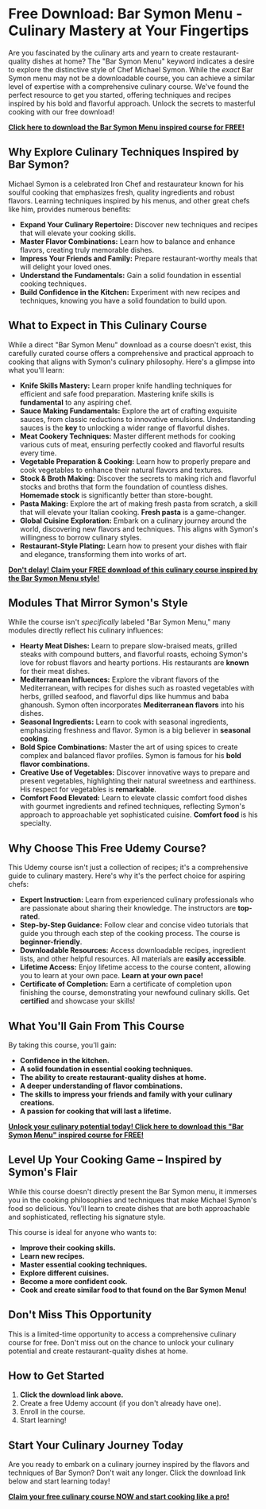 # Free Download: Bar Symon Menu - Culinary Mastery at Your Fingertips

Are you fascinated by the culinary arts and yearn to create restaurant-quality dishes at home? The "Bar Symon Menu" keyword indicates a desire to explore the distinctive style of Chef Michael Symon.  While the *exact* Bar Symon menu may not be a downloadable course, you can achieve a similar level of expertise with a comprehensive culinary course.  We've found the perfect resource to get you started, offering techniques and recipes inspired by his bold and flavorful approach.  Unlock the secrets to masterful cooking with our free download!

[**Click here to download the Bar Symon Menu inspired course for FREE!**](https://udemywork.com/bar-symon-menu)

## Why Explore Culinary Techniques Inspired by Bar Symon?

Michael Symon is a celebrated Iron Chef and restaurateur known for his soulful cooking that emphasizes fresh, quality ingredients and robust flavors.  Learning techniques inspired by his menus, and other great chefs like him, provides numerous benefits:

*   **Expand Your Culinary Repertoire:**  Discover new techniques and recipes that will elevate your cooking skills.
*   **Master Flavor Combinations:** Learn how to balance and enhance flavors, creating truly memorable dishes.
*   **Impress Your Friends and Family:** Prepare restaurant-worthy meals that will delight your loved ones.
*   **Understand the Fundamentals:** Gain a solid foundation in essential cooking techniques.
*   **Build Confidence in the Kitchen:**  Experiment with new recipes and techniques, knowing you have a solid foundation to build upon.

## What to Expect in This Culinary Course

While a direct "Bar Symon Menu" download as a course doesn't exist, this carefully curated course offers a comprehensive and practical approach to cooking that aligns with Symon's culinary philosophy. Here's a glimpse into what you'll learn:

*   **Knife Skills Mastery:** Learn proper knife handling techniques for efficient and safe food preparation. Mastering knife skills is **fundamental** to any aspiring chef.
*   **Sauce Making Fundamentals:**  Explore the art of crafting exquisite sauces, from classic reductions to innovative emulsions. Understanding sauces is the **key** to unlocking a wider range of flavorful dishes.
*   **Meat Cookery Techniques:** Master different methods for cooking various cuts of meat, ensuring perfectly cooked and flavorful results every time.
*   **Vegetable Preparation & Cooking:** Learn how to properly prepare and cook vegetables to enhance their natural flavors and textures.
*   **Stock & Broth Making:**  Discover the secrets to making rich and flavorful stocks and broths that form the foundation of countless dishes. **Homemade stock** is significantly better than store-bought.
*   **Pasta Making:** Explore the art of making fresh pasta from scratch, a skill that will elevate your Italian cooking. **Fresh pasta** is a game-changer.
*   **Global Cuisine Exploration:**  Embark on a culinary journey around the world, discovering new flavors and techniques. This aligns with Symon's willingness to borrow culinary styles.
*   **Restaurant-Style Plating:**  Learn how to present your dishes with flair and elegance, transforming them into works of art.

[**Don't delay! Claim your FREE download of this culinary course inspired by the Bar Symon Menu style!**](https://udemywork.com/bar-symon-menu)

## Modules That Mirror Symon's Style

While the course isn't *specifically* labeled "Bar Symon Menu," many modules directly reflect his culinary influences:

*   **Hearty Meat Dishes:**  Learn to prepare slow-braised meats, grilled steaks with compound butters, and flavorful roasts, echoing Symon's love for robust flavors and hearty portions. His restaurants are **known** for their meat dishes.
*   **Mediterranean Influences:** Explore the vibrant flavors of the Mediterranean, with recipes for dishes such as roasted vegetables with herbs, grilled seafood, and flavorful dips like hummus and baba ghanoush.  Symon often incorporates **Mediterranean flavors** into his dishes.
*   **Seasonal Ingredients:**  Learn to cook with seasonal ingredients, emphasizing freshness and flavor.  Symon is a big believer in **seasonal cooking**.
*   **Bold Spice Combinations:**  Master the art of using spices to create complex and balanced flavor profiles. Symon is famous for his **bold flavor combinations**.
*   **Creative Use of Vegetables:** Discover innovative ways to prepare and present vegetables, highlighting their natural sweetness and earthiness. His respect for vegetables is **remarkable**.
*   **Comfort Food Elevated:**  Learn to elevate classic comfort food dishes with gourmet ingredients and refined techniques, reflecting Symon's approach to approachable yet sophisticated cuisine. **Comfort food** is his specialty.

## Why Choose This Free Udemy Course?

This Udemy course isn't just a collection of recipes; it's a comprehensive guide to culinary mastery. Here's why it's the perfect choice for aspiring chefs:

*   **Expert Instruction:**  Learn from experienced culinary professionals who are passionate about sharing their knowledge. The instructors are **top-rated**.
*   **Step-by-Step Guidance:** Follow clear and concise video tutorials that guide you through each step of the cooking process. The course is **beginner-friendly**.
*   **Downloadable Resources:** Access downloadable recipes, ingredient lists, and other helpful resources. All materials are **easily accessible**.
*   **Lifetime Access:**  Enjoy lifetime access to the course content, allowing you to learn at your own pace. **Learn at your own pace!**
*   **Certificate of Completion:** Earn a certificate of completion upon finishing the course, demonstrating your newfound culinary skills. Get **certified** and showcase your skills!

## What You'll Gain From This Course

By taking this course, you'll gain:

*   **Confidence in the kitchen.**
*   **A solid foundation in essential cooking techniques.**
*   **The ability to create restaurant-quality dishes at home.**
*   **A deeper understanding of flavor combinations.**
*   **The skills to impress your friends and family with your culinary creations.**
*   **A passion for cooking that will last a lifetime.**

[**Unlock your culinary potential today! Click here to download this "Bar Symon Menu" inspired course for FREE!**](https://udemywork.com/bar-symon-menu)

## Level Up Your Cooking Game – Inspired by Symon's Flair

While this course doesn't directly present the Bar Symon menu, it immerses you in the cooking philosophies and techniques that make Michael Symon's food so delicious. You'll learn to create dishes that are both approachable and sophisticated, reflecting his signature style.

This course is ideal for anyone who wants to:

*   **Improve their cooking skills.**
*   **Learn new recipes.**
*   **Master essential cooking techniques.**
*   **Explore different cuisines.**
*   **Become a more confident cook.**
*   **Cook and create similar food to that found on the Bar Symon Menu!**

## Don't Miss This Opportunity

This is a limited-time opportunity to access a comprehensive culinary course for free. Don't miss out on the chance to unlock your culinary potential and create restaurant-quality dishes at home.

## How to Get Started

1.  **Click the download link above.**
2.  Create a free Udemy account (if you don't already have one).
3.  Enroll in the course.
4.  Start learning!

## Start Your Culinary Journey Today

Are you ready to embark on a culinary journey inspired by the flavors and techniques of Bar Symon? Don't wait any longer. Click the download link below and start learning today!

[**Claim your free culinary course NOW and start cooking like a pro!**](https://udemywork.com/bar-symon-menu)
